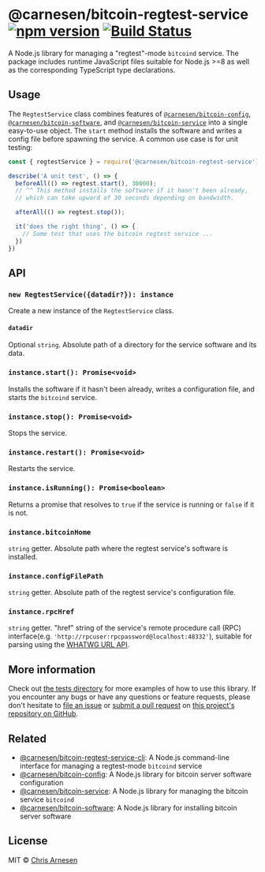 # @carnesen/bitcoin-regtest-service  [![npm version](https://badge.fury.io/js/%40carnesen%2Fbitcoin-regtest-service.svg)](https://badge.fury.io/js/%40carnesen%2Fbitcoin-regtest-service) [![Build Status](https://travis-ci.com/carnesen/bitcoin-regtest-service.svg?branch=master)](https://travis-ci.com/carnesen/bitcoin-regtest-service)

A Node.js library for managing a "regtest"-mode `bitcoind` service. The package includes runtime JavaScript files suitable for Node.js >=8 as well as the corresponding TypeScript type declarations.

## Usage

The `RegtestService` class combines features of [`@carnesen/bitcoin-config`](https://github.com/carnesen/bitcoin-config), [`@carnesen/bitcoin-software`](https://github.com/carnesen/bitcoin-software), and [`@carnesen/bitcoin-service`](https://github.com/carnesen/bitcoin-service) into a single easy-to-use object. The `start` method installs the software and writes a config file before spawning the service. A common use case is for unit testing:

```js
const { regtestService } = require('@carnesen/bitcoin-regtest-service');

describe('A unit test', () => {
  beforeAll(() => regtest.start(), 30000);
  // ^^ This method installs the software if it hasn't been already,
  // which can take upward of 30 seconds depending on bandwidth.

  afterAll(() => regtest.stop());

  it('does the right thing', () => {
    // Some test that uses the bitcoin regtest service ...
  })
})
```
## API

### `new RegtestService({datadir?}): instance`
Create a new instance of the `RegtestService` class.

#### `datadir`
Optional `string`. Absolute path of a directory for the service software and its data.

### `instance.start(): Promise<void>`
Installs the software if it hasn't been already, writes a configuration file, and starts the `bitcoind` service.

### `instance.stop(): Promise<void>`
Stops the service.

### `instance.restart(): Promise<void>`
Restarts the service.

### `instance.isRunning(): Promise<boolean>`
Returns a promise that resolves to `true` if the service is running or `false` if it is not.

### `instance.bitcoinHome`
`string` getter. Absolute path where the regtest service's software is installed.

### `instance.configFilePath`
`string` getter. Absolute path of the regtest service's configuration file.

### `instance.rpcHref`
`string` getter. "href" string of the service's remote procedure call (RPC) interface(e.g. `'http://rpcuser:rpcpassword@localhost:48332'`), suitable for parsing using the [WHATWG URL API](https://nodejs.org/api/url.html#url_the_whatwg_url_api).

## More information
Check out [the tests directory](src/__tests__) for more examples of how to use this library. If you encounter any bugs or have any questions or feature requests, please don't hesitate to [file an issue](https://github.com/carnesen/bitcoin-regtest-service/issues/new) or [submit a pull request](https://github.com/carnesen/bitcoin-regtest-service/compare) on [this project's repository on GitHub](https://github.com/carnesen/bitcoin-regtest-service).

## Related
- [@carnesen/bitcoin-regtest-service-cli](https://github.com/carnesen/bitcoin-regtest-service-cli): A Node.js command-line interface for managing a regtest-mode `bitcoind` service
- [@carnesen/bitcoin-config](https://github.com/carnesen/bitcoin-config): A Node.js library for bitcoin server software configuration
- [@carnesen/bitcoin-service](https://github.com/carnesen/bitcoin-service): A Node.js library for managing the bitcoin service `bitcoind`
- [@carnesen/bitcoin-software](https://github.com/carnesen/bitcoin-software): A Node.js library for installing bitcoin server software

## License

MIT © [Chris Arnesen](https://www.carnesen.com)
